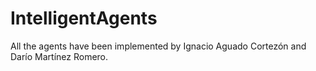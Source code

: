 # IntelligentAgents

All the agents have been implemented by Ignacio Aguado Cortezón and Darío Martínez Romero.
